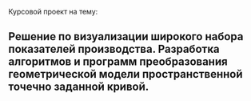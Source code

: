 Курсовой проект на тему: 
## Решение по визуализации широкого набора показателей производства. Разработка алгоритмов и программ преобразования геометрической модели пространственной точечно заданной кривой.
